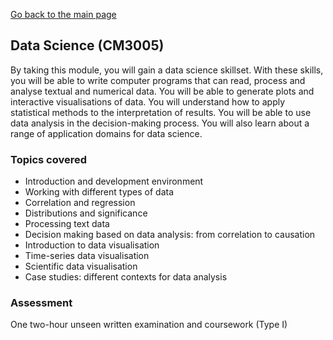 [Go back to the main page](../../../README.md)

## Data Science (CM3005)

By taking this module, you will gain a data science skillset. With
these skills, you will be able to write computer programs that can
read, process and analyse textual and numerical data. You will be able
to generate plots and interactive visualisations of data. You will
understand how to apply statistical methods to the interpretation of
results. You will be able to use data analysis in the decision-making
process. You will also learn about a range of application domains for
data science.

### Topics covered

* Introduction and development environment
* Working with different types of data
* Correlation and regression
* Distributions and significance
* Processing text data
* Decision making based on data analysis: from correlation to causation
* Introduction to data visualisation
* Time-series data visualisation
* Scientific data visualisation
* Case studies: different contexts for data analysis

### Assessment

One two-hour unseen written examination and coursework (Type I)
